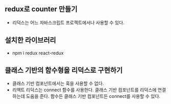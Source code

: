 ## redux로 counter 만들기
- 리덕스는 어느 자바스크립트 프로젝트에서나 사용할 수 있다.

## 설치한 라이브러리
- npm i redux react-redux

## 클래스 기반의 함수형을 리덕스로 구현하기
- 클래스 기반 컴포넌트에서는 훅을 사용할 수 없다. 
- 리액트 리덕스는 connect 함수를 사용한다. 클래스 기반 컴포넌트를 리덕스에 연결하는데 도움을 준다. 함수든 클래스 기반 컴포넌트든 connect를 사용할 수 있다.

